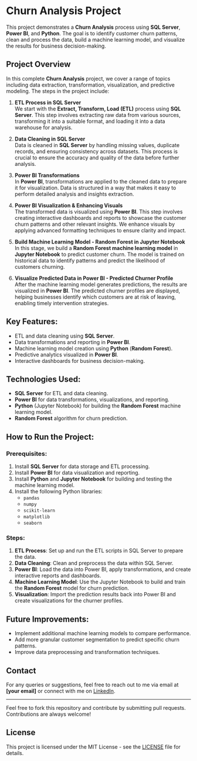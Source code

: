 # Churn Analysis Project

This project demonstrates a **Churn Analysis** process using **SQL Server**, **Power BI**, and **Python**. The goal is to identify customer churn patterns, clean and process the data, build a machine learning model, and visualize the results for business decision-making.

## Project Overview

In this complete **Churn Analysis** project, we cover a range of topics including data extraction, transformation, visualization, and predictive modeling. The steps in the project include:

1. **ETL Process in SQL Server**  
   We start with the **Extract, Transform, Load (ETL)** process using **SQL Server**. This step involves extracting raw data from various sources, transforming it into a suitable format, and loading it into a data warehouse for analysis.

2. **Data Cleaning in SQL Server**  
   Data is cleaned in **SQL Server** by handling missing values, duplicate records, and ensuring consistency across datasets. This process is crucial to ensure the accuracy and quality of the data before further analysis.

3. **Power BI Transformations**  
   In **Power BI**, transformations are applied to the cleaned data to prepare it for visualization. Data is structured in a way that makes it easy to perform detailed analysis and insights extraction.

4. **Power BI Visualization & Enhancing Visuals**  
   The transformed data is visualized using **Power BI**. This step involves creating interactive dashboards and reports to showcase the customer churn patterns and other relevant insights. We enhance visuals by applying advanced formatting techniques to ensure clarity and impact.

5. **Build Machine Learning Model - Random Forest in Jupyter Notebook**  
   In this stage, we build a **Random Forest machine learning model** in **Jupyter Notebook** to predict customer churn. The model is trained on historical data to identify patterns and predict the likelihood of customers churning.

6. **Visualize Predicted Data in Power BI - Predicted Churner Profile**  
   After the machine learning model generates predictions, the results are visualized in **Power BI**. The predicted churner profiles are displayed, helping businesses identify which customers are at risk of leaving, enabling timely intervention strategies.

## Key Features:
- ETL and data cleaning using **SQL Server**.
- Data transformations and reporting in **Power BI**.
- Machine learning model creation using **Python** (**Random Forest**).
- Predictive analytics visualized in **Power BI**.
- Interactive dashboards for business decision-making.

## Technologies Used:
- **SQL Server** for ETL and data cleaning.
- **Power BI** for data transformations, visualizations, and reporting.
- **Python** (Jupyter Notebook) for building the **Random Forest** machine learning model.
- **Random Forest** algorithm for churn prediction.

## How to Run the Project:

### Prerequisites:
1. Install **SQL Server** for data storage and ETL processing.
2. Install **Power BI** for data visualization and reporting.
3. Install **Python** and **Jupyter Notebook** for building and testing the machine learning model.
4. Install the following Python libraries:
    - `pandas`
    - `numpy`
    - `scikit-learn`
    - `matplotlib`
    - `seaborn`

### Steps:
1. **ETL Process**: Set up and run the ETL scripts in SQL Server to prepare the data.
2. **Data Cleaning**: Clean and preprocess the data within SQL Server.
3. **Power BI**: Load the data into Power BI, apply transformations, and create interactive reports and dashboards.
4. **Machine Learning Model**: Use the Jupyter Notebook to build and train the **Random Forest** model for churn prediction.
5. **Visualization**: Import the prediction results back into Power BI and create visualizations for the churner profiles.

## Future Improvements:
- Implement additional machine learning models to compare performance.
- Add more granular customer segmentation to predict specific churn patterns.
- Improve data preprocessing and transformation techniques.

## Contact
For any queries or suggestions, feel free to reach out to me via email at **[your email]** or connect with me on [LinkedIn](https://www.linkedin.com/in/abhijithaug).

---

Feel free to fork this repository and contribute by submitting pull requests. Contributions are always welcome!

## License
This project is licensed under the MIT License - see the [LICENSE](LICENSE) file for details.
